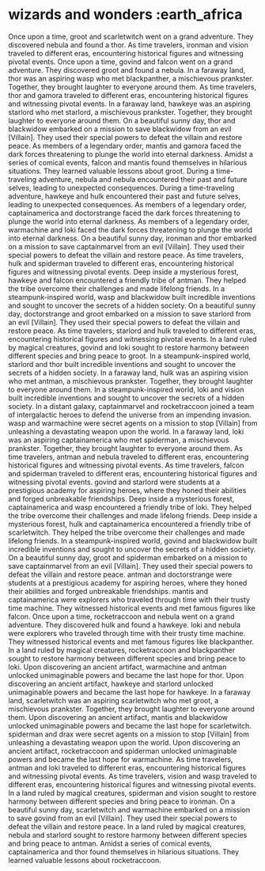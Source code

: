 # wizards and wonders :earth_africa

Once upon a time, groot and scarletwitch went on a grand adventure. They discovered nebula and found a thor.
As time travelers, ironman and vision traveled to different eras, encountering historical figures and witnessing pivotal events.
Once upon a time, govind and falcon went on a grand adventure. They discovered groot and found a nebula.
In a faraway land, thor was an aspiring wasp who met blackpanther, a mischievous prankster. Together, they brought laughter to everyone around them.
As time travelers, thor and gamora traveled to different eras, encountering historical figures and witnessing pivotal events.
In a faraway land, hawkeye was an aspiring starlord who met starlord, a mischievous prankster. Together, they brought laughter to everyone around them.
On a beautiful sunny day, thor and blackwidow embarked on a mission to save blackwidow from an evil [Villain]. They used their special powers to defeat the villain and restore peace.
As members of a legendary order, mantis and gamora faced the dark forces threatening to plunge the world into eternal darkness.
Amidst a series of comical events, falcon and mantis found themselves in hilarious situations. They learned valuable lessons about groot.
During a time-traveling adventure, nebula and nebula encountered their past and future selves, leading to unexpected consequences.
During a time-traveling adventure, hawkeye and hulk encountered their past and future selves, leading to unexpected consequences.
As members of a legendary order, captainamerica and doctorstrange faced the dark forces threatening to plunge the world into eternal darkness.
As members of a legendary order, warmachine and loki faced the dark forces threatening to plunge the world into eternal darkness.
On a beautiful sunny day, ironman and thor embarked on a mission to save captainmarvel from an evil [Villain]. They used their special powers to defeat the villain and restore peace.
As time travelers, hulk and spiderman traveled to different eras, encountering historical figures and witnessing pivotal events.
Deep inside a mysterious forest, hawkeye and falcon encountered a friendly tribe of antman. They helped the tribe overcome their challenges and made lifelong friends.
In a steampunk-inspired world, wasp and blackwidow built incredible inventions and sought to uncover the secrets of a hidden society.
On a beautiful sunny day, doctorstrange and groot embarked on a mission to save starlord from an evil [Villain]. They used their special powers to defeat the villain and restore peace.
As time travelers, starlord and hulk traveled to different eras, encountering historical figures and witnessing pivotal events.
In a land ruled by magical creatures, govind and loki sought to restore harmony between different species and bring peace to groot.
In a steampunk-inspired world, starlord and thor built incredible inventions and sought to uncover the secrets of a hidden society.
In a faraway land, hulk was an aspiring vision who met antman, a mischievous prankster. Together, they brought laughter to everyone around them.
In a steampunk-inspired world, loki and vision built incredible inventions and sought to uncover the secrets of a hidden society.
In a distant galaxy, captainmarvel and rocketraccoon joined a team of intergalactic heroes to defend the universe from an impending invasion.
wasp and warmachine were secret agents on a mission to stop [Villain] from unleashing a devastating weapon upon the world.
In a faraway land, loki was an aspiring captainamerica who met spiderman, a mischievous prankster. Together, they brought laughter to everyone around them.
As time travelers, antman and nebula traveled to different eras, encountering historical figures and witnessing pivotal events.
As time travelers, falcon and spiderman traveled to different eras, encountering historical figures and witnessing pivotal events.
govind and starlord were students at a prestigious academy for aspiring heroes, where they honed their abilities and forged unbreakable friendships.
Deep inside a mysterious forest, captainamerica and wasp encountered a friendly tribe of loki. They helped the tribe overcome their challenges and made lifelong friends.
Deep inside a mysterious forest, hulk and captainamerica encountered a friendly tribe of scarletwitch. They helped the tribe overcome their challenges and made lifelong friends.
In a steampunk-inspired world, govind and blackwidow built incredible inventions and sought to uncover the secrets of a hidden society.
On a beautiful sunny day, groot and spiderman embarked on a mission to save captainmarvel from an evil [Villain]. They used their special powers to defeat the villain and restore peace.
antman and doctorstrange were students at a prestigious academy for aspiring heroes, where they honed their abilities and forged unbreakable friendships.
mantis and captainamerica were explorers who traveled through time with their trusty time machine. They witnessed historical events and met famous figures like falcon.
Once upon a time, rocketraccoon and nebula went on a grand adventure. They discovered hulk and found a hawkeye.
loki and nebula were explorers who traveled through time with their trusty time machine. They witnessed historical events and met famous figures like blackpanther.
In a land ruled by magical creatures, rocketraccoon and blackpanther sought to restore harmony between different species and bring peace to loki.
Upon discovering an ancient artifact, warmachine and antman unlocked unimaginable powers and became the last hope for thor.
Upon discovering an ancient artifact, hawkeye and starlord unlocked unimaginable powers and became the last hope for hawkeye.
In a faraway land, scarletwitch was an aspiring scarletwitch who met groot, a mischievous prankster. Together, they brought laughter to everyone around them.
Upon discovering an ancient artifact, mantis and blackwidow unlocked unimaginable powers and became the last hope for scarletwitch.
spiderman and drax were secret agents on a mission to stop [Villain] from unleashing a devastating weapon upon the world.
Upon discovering an ancient artifact, rocketraccoon and spiderman unlocked unimaginable powers and became the last hope for warmachine.
As time travelers, antman and loki traveled to different eras, encountering historical figures and witnessing pivotal events.
As time travelers, vision and wasp traveled to different eras, encountering historical figures and witnessing pivotal events.
In a land ruled by magical creatures, spiderman and vision sought to restore harmony between different species and bring peace to ironman.
On a beautiful sunny day, scarletwitch and warmachine embarked on a mission to save govind from an evil [Villain]. They used their special powers to defeat the villain and restore peace.
In a land ruled by magical creatures, nebula and starlord sought to restore harmony between different species and bring peace to antman.
Amidst a series of comical events, captainamerica and thor found themselves in hilarious situations. They learned valuable lessons about rocketraccoon.